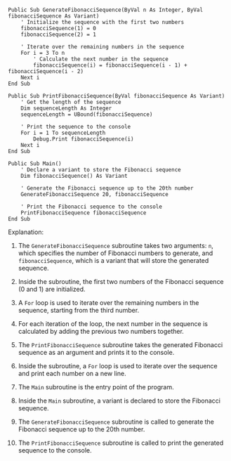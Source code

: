 ```visual basic

Public Sub GenerateFibonacciSequence(ByVal n As Integer, ByVal fibonacciSequence As Variant)
    ' Initialize the sequence with the first two numbers
    fibonacciSequence(1) = 0
    fibonacciSequence(2) = 1

    ' Iterate over the remaining numbers in the sequence
    For i = 3 To n
        ' Calculate the next number in the sequence
        fibonacciSequence(i) = fibonacciSequence(i - 1) + fibonacciSequence(i - 2)
    Next i
End Sub

Public Sub PrintFibonacciSequence(ByVal fibonacciSequence As Variant)
    ' Get the length of the sequence
    Dim sequenceLength As Integer
    sequenceLength = UBound(fibonacciSequence)

    ' Print the sequence to the console
    For i = 1 To sequenceLength
        Debug.Print fibonacciSequence(i)
    Next i
End Sub

Public Sub Main()
    ' Declare a variant to store the Fibonacci sequence
    Dim fibonacciSequence() As Variant

    ' Generate the Fibonacci sequence up to the 20th number
    GenerateFibonacciSequence 20, fibonacciSequence

    ' Print the Fibonacci sequence to the console
    PrintFibonacciSequence fibonacciSequence
End Sub

```

Explanation:

1. The `GenerateFibonacciSequence` subroutine takes two arguments: `n`, which specifies the number of Fibonacci numbers to generate, and `fibonacciSequence`, which is a variant that will store the generated sequence.

2. Inside the subroutine, the first two numbers of the Fibonacci sequence (0 and 1) are initialized.

3. A `For` loop is used to iterate over the remaining numbers in the sequence, starting from the third number.

4. For each iteration of the loop, the next number in the sequence is calculated by adding the previous two numbers together.

5. The `PrintFibonacciSequence` subroutine takes the generated Fibonacci sequence as an argument and prints it to the console.

6. Inside the subroutine, a `For` loop is used to iterate over the sequence and print each number on a new line.

7. The `Main` subroutine is the entry point of the program.

8. Inside the `Main` subroutine, a variant is declared to store the Fibonacci sequence.

9. The `GenerateFibonacciSequence` subroutine is called to generate the Fibonacci sequence up to the 20th number.

10. The `PrintFibonacciSequence` subroutine is called to print the generated sequence to the console.